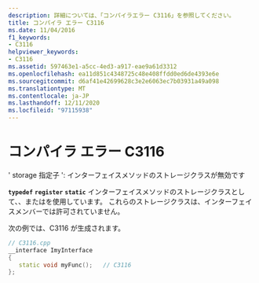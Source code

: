 ```yaml
---
description: 詳細については、「コンパイラエラー C3116」を参照してください。
title: コンパイラ エラー C3116
ms.date: 11/04/2016
f1_keywords:
- C3116
helpviewer_keywords:
- C3116
ms.assetid: 597463e1-a5cc-4ed3-a917-eae9a61d3312
ms.openlocfilehash: ea11d851c4348725c48e408ffdd0ed6de4393e6e
ms.sourcegitcommit: d6af41e42699628c3e2e6063ec7b03931a49a098
ms.translationtype: MT
ms.contentlocale: ja-JP
ms.lasthandoff: 12/11/2020
ms.locfileid: "97115938"
---
```

# <a name="compiler-error-c3116"></a>コンパイラ エラー C3116

' storage 指定子 ': インターフェイスメソッドのストレージクラスが無効です

**`typedef`** **`register`** **`static`** インターフェイスメソッドのストレージクラスとして、、またはを使用しています。 これらのストレージクラスは、インターフェイスメンバーでは許可されていません。

次の例では、C3116 が生成されます。

```cpp
// C3116.cpp
__interface ImyInterface
{
   static void myFunc();   // C3116
};
```
